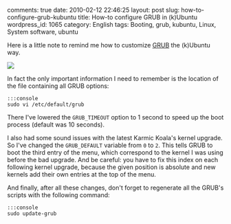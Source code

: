 comments: true
date: 2010-02-12 22:46:25
layout: post
slug: how-to-configure-grub-kubuntu
title: How-to configure GRUB in (k)Ubuntu
wordpress_id: 1065
category: English
tags: Booting, grub, kubuntu, Linux, System software, ubuntu

Here is a little note to remind me how to customize [GRUB](http://www.gnu.org/software/grub/) the (k)Ubuntu way.

[![](http://kevin.deldycke.com/wp-content/uploads/2010/02/grub-kubuntu-custom-menu-300x163.jpg)](http://kevin.deldycke.com/wp-content/uploads/2010/02/grub-kubuntu-custom-menu.jpg)

In fact the only important information I need to remember is the location of the file containing all GRUB options:

    
    :::console
    sudo vi /etc/default/grub
    



There I've lowered the `GRUB_TIMEOUT` option to 1 second to speed up the boot process (default was 10 seconds).

I also had some sound issues with the latest Karmic Koala's kernel upgrade. So I've changed the `GRUB_DEFAULT` variable from `0` to `2`. This tells GRUB to boot the third entry of the menu, which correspond to the kernel I was using before the bad upgrade. And be careful: you have to fix this index on each following kernel upgrade, because the given position is absolute and new kernels add their own entries at the top of the menu.

And finally, after all these changes, don't forget to regenerate all the GRUB's scripts with the following command:

    
    :::console
    sudo update-grub
    
